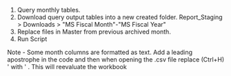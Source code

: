 1. Query monthly tables.
2. Download query output tables into a new created folder.
   Report_Staging > Downloads > "MS Fiscal Month"-"MS Fiscal Year"
3. Replace files in Master from previous archived month.
4. Run Script

Note - Some month columns are formatted as text.  Add a leading apostrophe in the code and then when opening the .csv file replace (Ctrl+H) ' with ' . This will reevaluate the workbook  